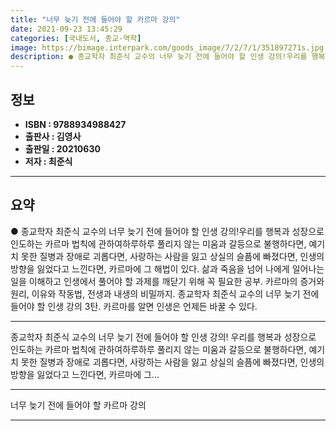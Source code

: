 ```yaml
---
title: "너무 늦기 전에 들어야 할 카르마 강의"
date: 2021-09-23 13:45:29
categories: [국내도서, 종교-역학]
image: https://bimage.interpark.com/goods_image/7/2/7/1/351897271s.jpg
description: ● 종교학자 최준식 교수의 너무 늦기 전에 들어야 할 인생 강의!우리를 행복과 성장으로 인도하는 카르마 법칙에 관하여하루하루 풀리지 않는 미움과 갈등으로 불행하다면, 예기치 못한 질병과 장애로 괴롭다면, 사랑하는 사람을 잃고 상실의 슬픔에 빠졌다면, 인생의 방향을 잃었다고 느낀다면,
---
```


## **정보**

- **ISBN : 9788934988427**
- **출판사 : 김영사**
- **출판일 : 20210630**
- **저자 : 최준식**

------



## **요약**

●  종교학자 최준식 교수의 너무 늦기 전에 들어야 할 인생 강의!우리를 행복과 성장으로 인도하는 카르마 법칙에 관하여하루하루 풀리지 않는 미움과 갈등으로 불행하다면, 예기치 못한 질병과 장애로 괴롭다면, 사랑하는 사람을 잃고 상실의 슬픔에 빠졌다면, 인생의 방향을 잃었다고 느낀다면, 카르마에 그 해법이 있다. 삶과 죽음을 넘어 나에게 일어나는 일을 이해하고 인생에서 풀어야 할 과제를 깨닫기 위해 꼭 필요한 공부. 카르마의 증거와 원리, 이유와 작동법, 전생과 내생의 비밀까지. 종교학자 최준식 교수의 너무 늦기 전에 들어야 할 인생 강의 3탄. 카르마를 알면 인생은 언제든 바꿀 수 있다.

------

종교학자 최준식 교수의 너무 늦기 전에 들어야 할 인생 강의!
우리를 행복과 성장으로 인도하는 카르마 법칙에 관하여하루하루 풀리지 않는 미움과 갈등으로 불행하다면, 예기치 못한 질병과 장애로 괴롭다면, 사랑하는 사람을 잃고 상실의 슬픔에 빠졌다면, 인생의 방향을 잃었다고 느낀다면, 카르마에 그... 

------


너무 늦기 전에 들어야 할 카르마 강의 

------



